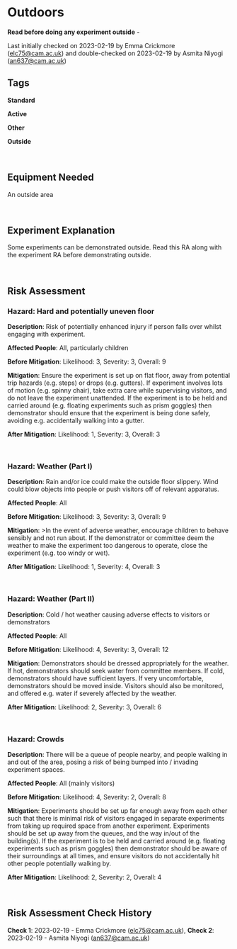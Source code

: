 # Outdoors

**Read before doing any experiment outside** - 

Last initially checked on 2023-02-19 by Emma Crickmore (elc75@cam.ac.uk) and double-checked on 2023-02-19 by Asmita Niyogi (an637@cam.ac.uk)


## Tags
<!--- Start Tags (DO NOT REMOVE THIS COMMENT) --->



**Standard** 

**Active** 

**Other**

**Outside** 

<!--- End Tags (DO NOT REMOVE THIS COMMENT) --->

<br/>

## Equipment Needed

An outside area

<br/>

## Experiment Explanation

Some experiments can be demonstrated outside. Read this RA along with the experiment RA before demonstrating outside.

<br/>

## Risk Assessment


### **Hazard**: Hard and potentially uneven floor

**Description**: Risk of potentially enhanced injury if person falls over whilst engaging with experiment.

**Affected People**: All, particularly children

**Before Mitigation**: Likelihood: 3, Severity: 3, Overall: 9

**Mitigation**: Ensure the experiment is set up on flat floor, away from potential trip hazards (e.g. steps) or drops (e.g. gutters). If experiment involves lots of motion (e.g. spinny chair), take extra care while supervising visitors, and do not leave the experiment unattended. If the experiment is to be held and carried around (e.g. floating experiments such as prism goggles) then demonstrator should ensure that the experiment is being done safely, avoiding e.g. accidentally walking into a gutter.

**After Mitigation**: Likelihood: 1, Severity: 3, Overall: 3

<br/>

### **Hazard**: Weather (Part I)

**Description**: Rain and/or ice could make the outside floor slippery. Wind could blow objects into people or push visitors off of relevant apparatus.

**Affected People**: All 

**Before Mitigation**: Likelihood: 3, Severity: 3, Overall: 9

**Mitigation**: >In the event of adverse weather, encourage children to behave sensibly and not run about. If the demonstrator or committee deem the weather to make the experiment too dangerous to operate, close the experiment (e.g. too windy or wet).

**After Mitigation**: Likelihood: 1, Severity: 4, Overall: 3

<br/>

### **Hazard**: Weather (Part II)

**Description**: Cold / hot weather causing adverse effects to visitors or demonstrators

**Affected People**: All

**Before Mitigation**: Likelihood: 4, Severity: 3, Overall: 12

**Mitigation**: Demonstrators should be dressed appropriately for the weather. If hot, demonstrators should seek water from committee members. If cold, demonstrators should have sufficient layers. If very uncomfortable, demonstrators should be moved inside. Visitors should also be monitored, and offered e.g. water if severely affected by the weather.

**After Mitigation**: Likelihood: 2, Severity: 3, Overall: 6

<br/>

### **Hazard**: Crowds

**Description**: There will be a queue of people nearby, and people walking in and out of the area, posing a risk of being bumped into / invading experiment spaces.

**Affected People**: All (mainly visitors)

**Before Mitigation**: Likelihood: 4, Severity: 2, Overall: 8 

**Mitigation**: Experiments should be set up far enough away from each other such that there is minimal risk of visitors engaged in separate experiments from taking up required space from another experiment. Experiments should be set up away from the queues, and the way in/out of the building(s). If the experiment is to be held and carried around (e.g. floating experiments such as prism goggles) then demonstrator should be aware of their surroundings at all times, and ensure visitors do not accidentally hit other people potentially walking by.

**After Mitigation**: Likelihood: 2, Severity: 2, Overall: 4

<br/>
<!-- End of hazard section. -->

## Risk Assessment Check History

**Check 1**: 2023-02-19 - Emma Crickmore (elc75@cam.ac.uk), **Check 2**: 2023-02-19 - Asmita Niyogi (an637@cam.ac.uk)


